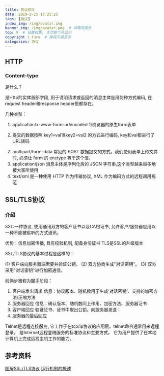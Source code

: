 ```yaml
---
title: 协议相关
date: 2019-5-25 17:25:25
tags: [协议]
index_img: /img/avatar.png
banner_img: /img/avatar.png  # 详情页图片
top: 9  # 设置权重, 主页那个先显示
copyright : ture  # 授权问题显示
categories: 协议
---
```


<!-- more -->

## HTTP

### Content-type
是什么？

是Http的实体首部字段, 用于说明请求或返回的消息主体是用何种方式编码, 在request header和response header里都存在。

几种类型：

1. application/x-www-form-urlencoded
1)浏览器的原生form表单
2) 提交的数据按照 key1=val1&key2=val2 的方式进行编码, key和val都进行了URL转码
2. multipart/form-data
常见的 POST 数据提交的方式。我们使用表单上传文件时, 必须让 form 的 enctype 等于这个值。
3. application/json
消息主体是序列化后的 JSON 字符串,这个类型越来越多地被大家所使用
4. text/xml
是一种使用 HTTP 作为传输协议, XML 作为编码方式的远程调用规范

## SSL/TLS协议

### 介绍

SSL:一种协议, 使用通讯双方的客户证书以及CA根证书, 允许客户/服务器应用以一种不能被偷听的方式通讯。

优势：信息加密传播, 具有校验机制, 配备身份证书
TLS是SSL的升级版本

SSL/TLS协议的基本过程是这样的：

(1) 客户端向服务器端索要并验证公钥。
(2) 双方协商生成"对话密钥"。
(3) 双方采用"对话密钥"进行加密通信。

前俩步被称为握手阶段：

1. 客户端发出请求 信息：协议版本、随机数用于生成‘对话密钥’、支持的加密方法/压缩方法
2. 服务器回应 信息：确认版本、随机数同上作用、加密方法、服务器证书
3. 客户端回应 验证证书、证书中取出公钥。向服务器发送：
4. 服务器的最后回应

Telnet是远程连接服务, 它工作于在tcp/ip协议的应用层。telnet命令通常用来远程登录。 是Internet远程登陆服务的标准协议和主要方式。 它为用户提供了在本地计算机上完成远程主机工作的能力。

## 参考资料
[图解SSL/TLS协议](http://www.ruanyifeng.com/blog/2014/09/illustration-ssl.html)
[运行机制的概述](http://www.ruanyifeng.com/blog/2014/02/ssl_tls.html)


